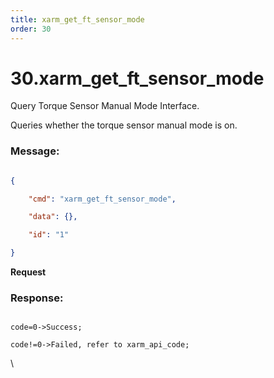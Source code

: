 ```yaml
---
title: xarm_get_ft_sensor_mode
order: 30
---
```

# 30.xarm\_get\_ft\_sensor\_mode



 



Query Torque Sensor Manual Mode Interface.

Queries whether the torque sensor manual mode is on.



### Message:  



```json

{

    "cmd": "xarm_get_ft_sensor_mode",

    "data": {},

    "id": "1"

}

```     
**Request**











### Response:     



```

code=0->Success;

code!=0->Failed, refer to xarm_api_code;

```



\











